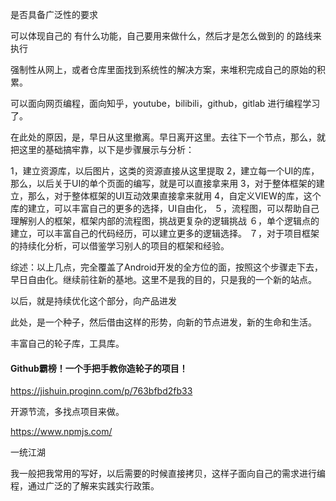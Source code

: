是否具备广泛性的要求


 可以体现自己的 有什么功能，自己要用来做什么，然后才是怎么做到的 的路线来执行

 强制性从网上，或者仓库里面找到系统性的解决方案，来堆积完成自己的原始的积累。

 可以面向网页编程，面向知乎，youtube，bilibili，github，gitlab 进行编程学习了。



在此处的原因，是，早日从这里撤离。早日离开这里。去往下一个节点，那么，就把这里的基础搞牢靠，以下是步骤展示与分析：

1，建立资源库，以后图片，这类的资源直接从这里提取
2，建立每一个UI的库，那么，以后关于UI的单个页面的编写，就是可以直接拿来用
3，对于整体框架的建立，那么，对于整体框架的UI互动效果直接拿来就用
4，自定义VIEW的库，这个库的建立，可以丰富自己的更多的选择，UI自由化，
５，流程图，可以帮助自己理解别人的框架，框架内部的流程图，挑战更复杂的逻辑挑战
６，单个逻辑点的建立，可以丰富自己的代码经历，可以建立更多的逻辑选择。
７，对于项目框架的持续化分析，可以借鉴学习别人的项目的框架和经验。

综述：以上几点，完全覆盖了Android开发的全方位的面，按照这个步骤走下去，早日自由化。继续前往新的基地。这里不是我的目的，只是我的一个新的站点。

以后，就是持续优化这个部分，向产品进发



此处，是一个种子，然后借由这样的形势，向新的节点进发，新的生命和生活。



丰富自己的轮子库，工具库。

#### Github霸榜！一个手把手教你造轮子的项目！

https://jishuin.proginn.com/p/763bfbd2fb33

开源节流，多找点项目来做。

https://www.npmjs.com/

一统江湖

我一般把我常用的写好，以后需要的时候直接拷贝，这样子面向自己的需求进行编程，通过广泛的了解来实践实行政策。